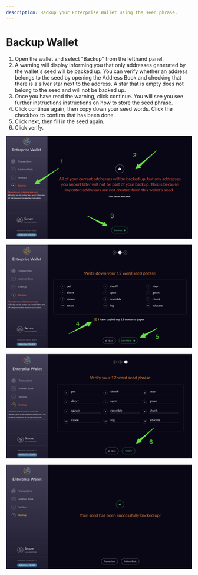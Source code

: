 ```yaml
---
description: Backup your Enterprise Wallet using the seed phrase.
---
```


# Backup Wallet

1. Open the wallet and select "Backup" from the lefthand panel.
2. A warning will display informing you that only addresses generated by the wallet's seed will be backed up. You can verify whether an address belongs to the seed by opening the Address Book and checking that there is a silver star next to the address. A star that is empty does not belong to the seed and will not be backed up.
3. Once you have read the warning, click continue. You will see you see further instructions instructions on how to store the seed phrase.
4. Click continue again, then copy down your seed words. Click the checkbox to confirm that has been done.
5. Click next, then fill in the seed again.
6. Click verify. 

![](../../.gitbook/assets/image%20%2810%29.png)

![](../../.gitbook/assets/image%20%2814%29.png)

![](../../.gitbook/assets/image%20%288%29.png)

![](../../.gitbook/assets/image%20%283%29.png)

